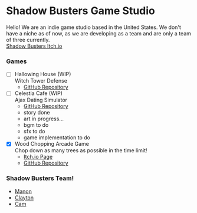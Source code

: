 # Shadow Busters Game Studio  
Hello! We are an indie game studio based in the United States. We don't have a niche as of now, as we are developing as a team and are only a team of three currently.  
[Shadow Busters Itch.io](https://shadowbusters.itch.io/)  

### Games  
- [ ] Hallowing House (WIP)  
    Witch Tower Defense
  - [GitHub Repository](https://github.com/Shadow-Busters-Game-Studio/hallowing-house)  
- [ ] Celestia Cafe (WIP)  
    Ajax Dating Simulator
  - [GitHub Repository](https://github.com/Shadow-Busters-Game-Studio/celestia-cafe)  
  - story done
  - art in progress...
  - bgm to do
  - sfx to do
  - game implementation to do
- [x] Wood Chopping Arcade Game  
    Chop down as many trees as possible in the time limit!  
  - [Itch.io Page](https://shadowbusters.itch.io/wood-chopping-simulator-arcade-game)  
  - [GitHub Repository](https://github.com/Shadow-Busters-Game-Studio/wood-chopping-sim)  

### Shadow Busters Team!  
- [Manon](https://github.com/manonaskateb)  
- [Clayton](https://github.com/berkutie)  
- [Cam](https://github.com/camkay0)  
